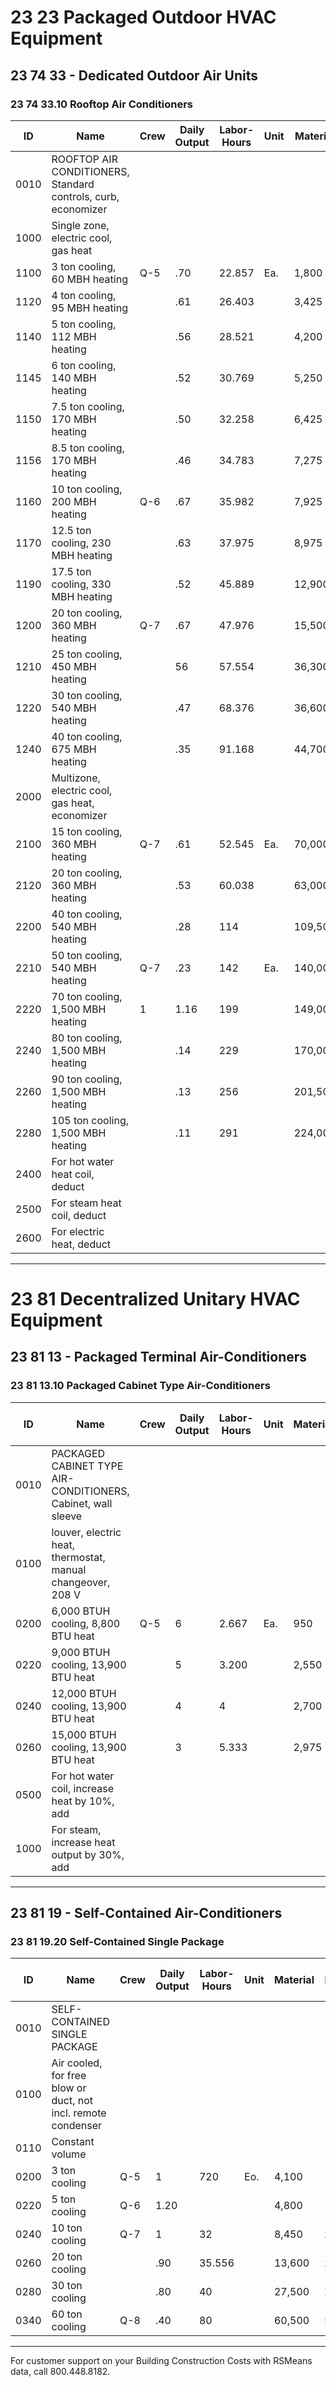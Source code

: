 # 23 23 Packaged Outdoor HVAC Equipment

## 23 74 33 - Dedicated Outdoor Air Units

### 23 74 33.10 Rooftop Air Conditioners

| ID    | Name                                                                 | Crew | Daily Output | Labor-Hours | Unit | Material | Labor | Equipment | Total  | Total Incl O&P |
|-------|----------------------------------------------------------------------|------|-------------|-------------|------|----------|-------|-----------|--------|----------------|
| 0010  | ROOFTOP AIR CONDITIONERS, Standard controls, curb, economizer        |      |             |             |      |          |       |           |        |                |
| 1000  | Single zone, electric cool, gas heat                                 |      |             |             |      |          |       |           |        |                |
| 1100  | 3 ton cooling, 60 MBH heating                                        | Q-5  | .70         | 22.857      | Ea.  | 1,800    | 1,450 |           | 3,250  | 4,125          |
| 1120  | 4 ton cooling, 95 MBH heating                                        |      | .61         | 26.403      |      | 3,425    | 1,675 |           | 5,100  | 6,250          |
| 1140  | 5 ton cooling, 112 MBH heating                                       |      | .56         | 28.521      |      | 4,200    | 1,800 |           | 6,000  | 7,325          |
| 1145  | 6 ton cooling, 140 MBH heating                                       |      | .52         | 30.769      |      | 5,250    | 1,950 |           | 7,200  | 8,675          |
| 1150  | 7.5 ton cooling, 170 MBH heating                                     |      | .50         | 32.258      |      | 6,425    | 2,050 |           | 8,475  | 10,100         |
| 1156  | 8.5 ton cooling, 170 MBH heating                                     |      | .46         | 34.783      |      | 7,275    | 2,200 |           | 9,475  | 11,300         |
| 1160  | 10 ton cooling, 200 MBH heating                                      | Q-6  | .67         | 35.982      |      | 7,925    | 2,375 |           | 10,300 | 12,300         |
| 1170  | 12.5 ton cooling, 230 MBH heating                                    |      | .63         | 37.975      |      | 8,975    | 2,500 |           | 11,475 | 13,600         |
| 1190  | 17.5 ton cooling, 330 MBH heating                                    |      | .52         | 45.889      |      | 12,900   | 3,025 |           | 15,925 | 18,700         |
| 1200  | 20 ton cooling, 360 MBH heating                                      | Q-7  | .67         | 47.976      |      | 15,500   | 3,200 |           | 18,700 | 21,800         |
| 1210  | 25 ton cooling, 450 MBH heating                                      |      | 56          | 57.554      |      | 36,300   | 3,850 |           | 40,150 | 45,700         |
| 1220  | 30 ton cooling, 540 MBH heating                                      |      | .47         | 68.376      |      | 36,600   | 4,575 |           | 41,175 | 47,100         |
| 1240  | 40 ton cooling, 675 MBH heating                                      |      | .35         | 91.168      |      | 44,700   | 6,100 |           | 50,800 | 58,000         |
| 2000  | Multizone, electric cool, gas heat, economizer                       |      |             |             |      |          |       |           |        |                |
| 2100  | 15 ton cooling, 360 MBH heating                                      | Q-7  | .61         | 52.545      | Ea.  | 70,000   | 3,525 |           | 73,525 | 82,500         |
| 2120  | 20 ton cooling, 360 MBH heating                                      |      | .53         | 60.038      |      | 63,000   | 4,025 |           | 67,025 | 75,500         |
| 2200  | 40 ton cooling, 540 MBH heating                                      |      | .28         | 114         |      | 109,500  | 7,625 |           | 117,125| 132,000        |
| 2210  | 50 ton cooling, 540 MBH heating                                      | Q-7  | .23         | 142         | Ea.  | 140,000  | 9,525 |           | 149,525| 168,000        |
| 2220  | 70 ton cooling, 1,500 MBH heating                                    | 1    | 1.16        | 199         |      | 149,000  | 13,300|           | 162,300| 183,500        |
| 2240  | 80 ton cooling, 1,500 MBH heating                                    |      | .14         | 229         |      | 170,000  | 15,300|           | 185,300| 210,000        |
| 2260  | 90 ton cooling, 1,500 MBH heating                                    |      | .13         | 256         |      | 201,500  | 17,100|           | 218,600| 247,000        |
| 2280  | 105 ton cooling, 1,500 MBH heating                                   |      | .11         | 291         |      | 224,000  | 19,500|           | 243,500| 275,500        |
| 2400  | For hot water heat coil, deduct                                      |      |             |             |      |          |       |           |        | 5%             |
| 2500  | For steam heat coil, deduct                                          |      |             |             |      |          |       |           |        | 2%             |
| 2600  | For electric heat, deduct                                            |      |             |             |      |          |       |           |        | 3% 5%          |

---

# 23 81 Decentralized Unitary HVAC Equipment

## 23 81 13 - Packaged Terminal Air-Conditioners

### 23 81 13.10 Packaged Cabinet Type Air-Conditioners

| ID    | Name                                                                 | Crew | Daily Output | Labor-Hours | Unit | Material | Labor | Equipment | Total  | Total Incl O&P |
|-------|----------------------------------------------------------------------|------|-------------|-------------|------|----------|-------|-----------|--------|----------------|
| 0010  | PACKAGED CABINET TYPE AIR-CONDITIONERS, Cabinet, wall sleeve         |      |             |             |      |          |       |           |        |                |
| 0100  | louver, electric heat, thermostat, manual changeover, 208 V          |      |             |             |      |          |       |           |        |                |
| 0200  | 6,000 BTUH cooling, 8,800 BTU heat                                   | Q-5  | 6           | 2.667       | Ea.  | 950      | 169   |           | 1,119  | 1,300          |
| 0220  | 9,000 BTUH cooling, 13,900 BTU heat                                  |      | 5           | 3.200       |      | 2,550    | 203   |           | 2,753  | 3,100          |
| 0240  | 12,000 BTUH cooling, 13,900 BTU heat                                 |      | 4           | 4           |      | 2,700    | 253   |           | 2,953  | 3,325          |
| 0260  | 15,000 BTUH cooling, 13,900 BTU heat                                 |      | 3           | 5.333       |      | 2,975    | 340   |           | 3,315  | 3,775          |
| 0500  | For hot water coil, increase heat by 10%, add                        |      |             |             |      |          |       |           |        | 5% 10%         |
| 1000  | For steam, increase heat output by 30%, add                          |      |             |             |      |          |       |           |        | 8% 10%         |

---

## 23 81 19 - Self-Contained Air-Conditioners

### 23 81 19.20 Self-Contained Single Package

| ID    | Name                                                                 | Crew | Daily Output | Labor-Hours | Unit | Material | Labor | Equipment | Total  | Total Incl O&P |
|-------|----------------------------------------------------------------------|------|-------------|-------------|------|----------|-------|-----------|--------|----------------|
| 0010  | SELF-CONTAINED SINGLE PACKAGE                                        |      |             |             |      |          |       |           |        |                |
| 0100  | Air cooled, for free blow or duct, not incl. remote condenser        |      |             |             |      |          |       |           |        |                |
| 0110  | Constant volume                                                      |      |             |             |      |          |       |           |        |                |
| 0200  | 3 ton cooling                                                        | Q-5  | 1           | 720         | Eo.  | 4,100    | 1,025 |           | 5,125  | 6,000          |
| 0220  | 5 ton cooling                                                        | Q-6  | 1.20        |             |      | 4,800    | 1,325 |           | 6,125  | 7,225          |
| 0240  | 10 ton cooling                                                       | Q-7  | 1           | 32          |      | 8,450    | 2,150 |           | 10,600 | 12,500         |
| 0260  | 20 ton cooling                                                       |      | .90         | 35.556      |      | 13,600   | 2,375 |           | 15,975 | 18,600         |
| 0280  | 30 ton cooling                                                       |      | .80         | 40          |      | 27,500   | 2,675 |           | 30,175 | 34,200         |
| 0340  | 60 ton cooling                                                       | Q-8  | .40         | 80          |      | 60,500   | 5,350 | 155       | 66,005 | 75,000         |

---

For customer support on your Building Construction Costs with RSMeans data, call 800.448.8182.